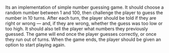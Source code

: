 Its an implementation of simple number guessing game. It should choose a random number between 1 and 100, then challenge the player to guess the number in 10 turns. After each turn, the player should be told if they are right or wrong — and, if they are wrong, whether the guess was too low or too high. It should also tell the player what numbers they previously guessed. The game will end once the player guesses correctly, or once they run out of turns. When the game ends, the player should be given an option to start playing again.

